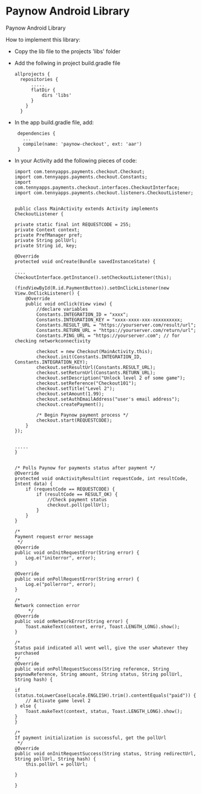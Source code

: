 # Paynow Android Library
Paynow Android Library

How to implement this library:

* Copy the lib file to the projects 'libs' folder

* Add the follwing in project build.gradle file

      allprojects {
        repositories {
            .....
            flatDir {
                dirs 'libs'
            }
          }
        }
  
 * In the app build.gradle file, add:
 
        dependencies {
          ...
          compile(name: 'paynow-checkout', ext: 'aar')
        }
  
  * In your Activity add the following pieces of code:
    
        import com.tennyapps.payments.checkout.Checkout;
        import com.tennyapps.payments.checkout.Constants;
        import com.tennyapps.payments.checkout.interfaces.CheckoutInterface;
        import com.tennyapps.payments.checkout.listeners.CheckoutListener;


        public class MainActivity extends Activity implements CheckoutListener {

        private static final int REQUESTCODE = 255;
        private Context context;
        private PrefManager pref;
        private String pollUrl;
        private String id, key;

        @Override
        protected void onCreate(Bundle savedInstanceState) {
           
        ....
        CheckoutInterface.getInstance().setCheckoutListener(this);

        (findViewById(R.id.PaymentButton)).setOnClickListener(new View.OnClickListener() {
            @Override
            public void onClick(View view) {
                //declare variables
                Constants.INTEGRATION_ID = "xxxx";
                Constants.INTEGRATION_KEY = "xxxx-xxxx-xxx-xxxxxxxxxx;
                Constants.RESULT_URL = "https://yourserver.com/result/url";
                Constants.RETURN_URL = "https://yourserver.com/return/url";
                Constants.PING_URL = "https://yourserver.com"; // for checking networkconnectivity

                checkout = new Checkout(MainActivity.this);
                checkout.init(Constants.INTEGRATION_ID, Constants.INTEGRATION_KEY);
                checkout.setResultUrl(Constants.RESULT_URL);
                checkout.setReturnUrl(Constants.RETURN_URL);
                checkout.setDescription("Unlock level 2 of some game");
                checkout.setReference("Checkout101");
                checkout.setTitle("Level 2");
                checkout.setAmount(1.99);
                checkout.setAuthEmailAddress("user's email address");
                checkout.createPayment();

                /* Begin Paynow payment process */
                checkout.start(REQUESTCODE);
            }
        });
        
        
        .....
        }


        /* Polls Paynow for payments status after payment */
        @Override
        protected void onActivityResult(int requestCode, int resultCode, Intent data) {
            if (requestCode == REQUESTCODE) {
                if (resultCode == RESULT_OK) {
                    //Check payment status
                    checkout.poll(pollUrl);
                }
            }
        }

        /*
        Payment request error message
         */
        @Override
        public void onInitRequestError(String error) {
            Log.e("initerror", error);
        }

        @Override
        public void onPollRequestError(String error) {
            Log.e("pollerror", error);
        }

        /*
        Network connection error
             */
        @Override
        public void onNetworkError(String error) {
            Toast.makeText(context, error, Toast.LENGTH_LONG).show();
        }

        /*
        Status paid indicated all went well, give the user whatever they purchased
        */
        @Override
        public void onPollRequestSuccess(String reference, String paynowReference, String amount, String status, String pollUrl, String hash) {

        if (status.toLowerCase(Locale.ENGLISH).trim().contentEquals("paid")) {
            // Activate game level 2
        } else {
            Toast.makeText(context, status, Toast.LENGTH_LONG).show();
        }
        }

        /*
        If payment initialization is successful, get the pollUrl
         */
        @Override
        public void onInitRequestSuccess(String status, String redirectUrl, String pollUrl, String hash) {
            this.pollUrl = pollUrl;

        }

        }

